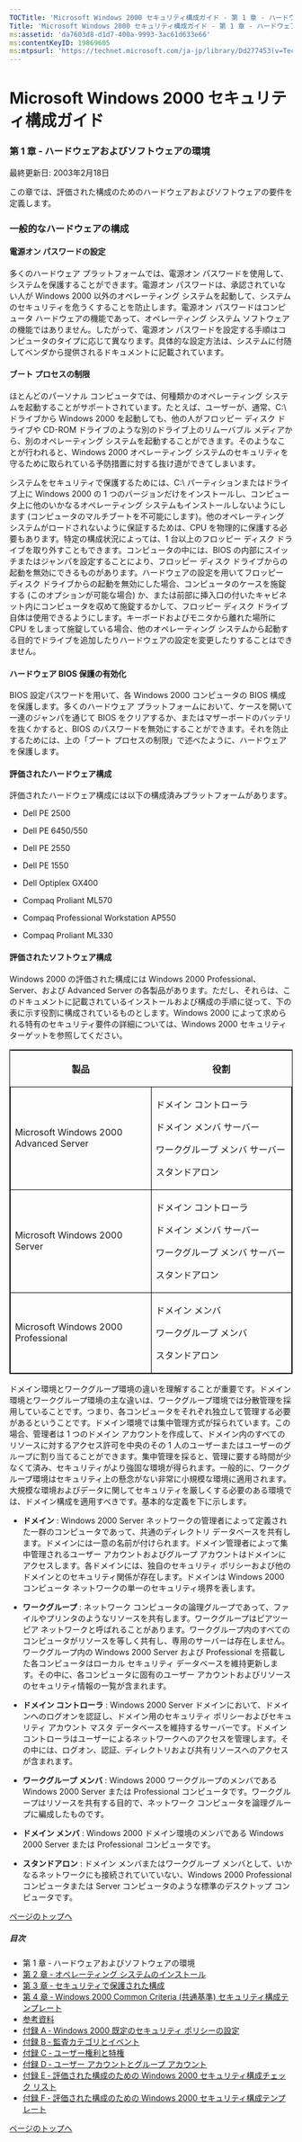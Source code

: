 ```yaml
---
TOCTitle: 'Microsoft Windows 2000 セキュリティ構成ガイド ‐ 第 1 章 ‐ ハードウェアおよびソフトウェアの環境'
Title: 'Microsoft Windows 2000 セキュリティ構成ガイド ‐ 第 1 章 ‐ ハードウェアおよびソフトウェアの環境'
ms:assetid: 'da7603d8-d1d7-400a-9993-3ac61d633e66'
ms:contentKeyID: 19869605
ms:mtpsurl: 'https://technet.microsoft.com/ja-jp/library/Dd277453(v=TechNet.10)'
---
```


Microsoft Windows 2000 セキュリティ構成ガイド
=============================================

### 第 1 章 ‐ ハードウェアおよびソフトウェアの環境

最終更新日: 2003年2月18日

この章では、評価された構成のためのハードウェアおよびソフトウェアの要件を定義します。

### 一般的なハードウェアの構成

#### 電源オン パスワードの設定

多くのハードウェア プラットフォームでは、電源オン パスワードを使用して、システムを保護することができます。電源オン パスワードは、承認されていない人が Windows 2000 以外のオペレーティング システムを起動して、システムのセキュリティを危うくすることを防止します。電源オン パスワードはコンピュータ ハードウェアの機能であって、オペレーティング システム ソフトウェアの機能ではありません。したがって、電源オン パスワードを設定する手順はコンピュータのタイプに応じて異なります。具体的な設定方法は、システムに付随してベンダから提供されるドキュメントに記載されています。

#### ブート プロセスの制限

ほとんどのパーソナル コンピュータでは、何種類かのオペレーティング システムを起動することがサポートされています。たとえば、ユーザーが、通常、C:\\ ドライブから Windows 2000 を起動しても、他の人がフロッピー ディスク ドライブや CD-ROM ドライブのような別のドライブ上のリムーバブル メディアから、別のオペレーティング システムを起動することができます。そのようなことが行われると、Windows 2000 オペレーティング システムのセキュリティを守るために取られている予防措置に対する抜け道ができてしまいます。

システムをセキュリティで保護するためには、C:\\ パーティションまたはドライブ上に Windows 2000 の 1 つのバージョンだけをインストールし、コンピュータ上に他のいかなるオペレーティング システムもインストールしないようにします (コンピュータのマルチブートを不可能にします)。他のオペレーティング システムがロードされないように保証するためは、CPU を物理的に保護する必要もあります。特定の構成状況によっては、1 台以上のフロッピー ディスク ドライブを取り外すこともできます。コンピュータの中には、BIOS の内部にスイッチまたはジャンパを設定することにより、フロッピー ディスク ドライブからの起動を無効にできるものがあります。ハードウェアの設定を用いてフロッピー ディスク ドライブからの起動を無効にした場合、コンピュータのケースを施錠する (このオプションが可能な場合) か、または前部に挿入口の付いたキャビネット内にコンピュータを収めて施錠するかして、フロッピー ディスク ドライブ自体は使用できるようにします。キーボードおよびモニタから離れた場所に CPU をしまって施錠している場合、他のオペレーティング システムから起動する目的でドライブを追加したりハードウェアの設定を変更したりすることはできません。

#### ハードウェア BIOS 保護の有効化

BIOS 設定パスワードを用いて、各 Windows 2000 コンピュータの BIOS 構成を保護します。多くのハードウェア プラットフォームにおいて、ケースを開いて一連のジャンパを通じて BIOS をクリアするか、またはマザーボードのバッテリを抜くかすると、BIOS のパスワードを無効にすることができます。それを防止するためには、上の「ブート プロセスの制限」で述べたように、ハードウェアを保護します。

#### 評価されたハードウェア構成

評価されたハードウェア構成には以下の構成済みプラットフォームがあります。

-   Dell PE 2500

-   Dell PE 6450/550

-   Dell PE 2550

-   Dell PE 1550

-   Dell Optiplex GX400

-   Compaq Proliant ML570

-   Compaq Professional Workstation AP550

-   Compaq Proliant ML330

#### 評価されたソフトウェア構成

Windows 2000 の評価された構成には Windows 2000 Professional、Server、および Advanced Server の各製品があります。ただし、それらは、このドキュメントに記載されているインストールおよび構成の手順に従って、下の表に示す役割に構成されているものとします。Windows 2000 によって求められる特有のセキュリティ要件の詳細については、Windows 2000 セキュリティ ターゲットを参照してください。

<p> </p>
<table style="border:1px solid black;">
<colgroup>
<col width="50%" />
<col width="50%" />
</colgroup>
<thead>
<tr class="header">
<th><p>製品</p></th>
<th><p>役割</p></th>
</tr>
</thead>
<tbody>
<tr class="odd">
<td style="border:1px solid black;"><p>Microsoft Windows 2000 Advanced Server</p></td>
<td style="border:1px solid black;"><p>ドメイン コントローラ</p>
<p>ドメイン メンバ サーバー</p>  
<p>ワークグループ メンバ サーバー</p>
<p>スタンドアロン</p></td>
</tr>
<tr class="even">
<td style="border:1px solid black;"><p>Microsoft Windows 2000 Server</p></td>
<td style="border:1px solid black;"><p>ドメイン コントローラ</p>
<p>ドメイン メンバ サーバー</p>  
<p>ワークグループ メンバ サーバー</p>
<p>スタンドアロン</p></td>
</tr>
<tr class="odd">
<td style="border:1px solid black;"><p>Microsoft Windows 2000 Professional</p></td>
<td style="border:1px solid black;"><p>ドメイン メンバ</p>
<p>ワークグループ メンバ</p>
<p>スタンドアロン</p></td>
</tr>
</tbody>
</table>
<p> </p>

ドメイン環境とワークグループ環境の違いを理解することが重要です。ドメイン環境とワークグループ環境の主な違いは、ワークグループ環境では分散管理を採用していることです。つまり、各コンピュータをそれぞれ独立して管理する必要があるということです。ドメイン環境では集中管理方式が採られています。この場合、管理者は 1 つのドメイン アカウントを作成して、ドメイン内のすべてのリソースに対するアクセス許可を中央のその 1 人のユーザーまたはユーザーのグループに割り当てることができます。集中管理を採ると、管理に要する時間が少なくて済み、セキュリティがより強固な環境が得られます。一般的に、ワークグループ環境はセキュリティ上の懸念がない非常に小規模な環境に適用されます。大規模な環境およびデータに関してセキュリティを厳しくする必要のある環境では、ドメイン構成を適用すべきです。基本的な定義を下に示します。

-   **ドメイン** : Windows 2000 Server ネットワークの管理者によって定義された一群のコンピュータであって、共通のディレクトリ データベースを共有します。ドメインには一意の名前が付けられます。ドメイン管理者によって集中管理されるユーザー アカウントおよびグループ アカウントはドメインにアクセスします。各ドメインには、独自のセキュリティ ポリシーおよび他のドメインとのセキュリティ関係が存在します。ドメインは Windows 2000 コンピュータ ネットワークの単一のセキュリティ境界を表します。

-   **ワークグループ** : ネットワーク コンピュータの論理グループであって、ファイルやプリンタのようなリソースを共有します。ワークグループはピアツーピア ネットワークと呼ばれることがあります。ワークグループ内のすべてのコンピュータがリソースを等しく共有し、専用のサーバーは存在しません。ワークグループ内の Windows 2000 Server および Professional を搭載した各コンピュータはローカル セキュリティ データベースを維持更新します。その中に、各コンピュータに固有のユーザー アカウントおよびリソースのセキュリティ情報の一覧が含まれます。

-   **ドメイン コントローラ** : Windows 2000 Server ドメインにおいて、ドメインへのログオンを認証し、ドメイン用のセキュリティ ポリシーおよびセキュリティ アカウント マスタ データベースを維持するサーバーです。ドメイン コントローラはユーザーによるネットワークへのアクセスを管理します。その中には、ログオン、認証、ディレクトリおよび共有リソースへのアクセスが含まれます。

-   **ワークグループ メンバ** : Windows 2000 ワークグループのメンバである Windows 2000 Server または Professional コンピュータです。ワークグループはリソースを共有する目的で、ネットワーク コンピュータを論理グループに編成したものです。

-   **ドメイン メンバ** : Windows 2000 ドメイン環境のメンバである Windows 2000 Server または Professional コンピュータです。

-   **スタンドアロン** : ドメイン メンバまたはワークグループ メンバとして、いかなるネットワークにも接続されていていない、Windows 2000 Professional コンピュータまたは Server コンピュータのような標準のデスクトップ コンピュータです。

[](#mainsection)[ページのトップへ](#mainsection)

##### 目次

-   第 1 章 ‐ ハードウェアおよびソフトウェアの環境
-   [第 2 章 ‐ オペレーティング システムのインストール](https://technet.microsoft.com/ja-jp/library/ddb614e6-9456-4f76-8dea-4018a51a810d(v=TechNet.10))
-   [第 3 章 ‐ セキュリティで保護された構成](https://technet.microsoft.com/ja-jp/library/95fe8ebd-7386-4e95-aff8-5fca17435788(v=TechNet.10))
-   [第 4 章 ‐ Windows 2000 Common Criteria (共通基準) セキュリティ構成テンプレート](https://technet.microsoft.com/ja-jp/library/270098dc-f10b-41de-b26a-c2d795bca536(v=TechNet.10))
-   [参考資料](https://technet.microsoft.com/ja-jp/library/6df170a9-3e6d-42d6-a4c3-0fd3eb71bf77(v=TechNet.10))
-   [付録 A ‐ Windows 2000 既定のセキュリティ ポリシーの設定](https://technet.microsoft.com/ja-jp/library/1adc2300-c9de-4ee0-bab7-9f8a797b03bc(v=TechNet.10))
-   [付録 B ‐ 監査カテゴリとイベント](https://technet.microsoft.com/ja-jp/library/0fc077e8-8bf5-4b4d-a555-a8c26c9792f0(v=TechNet.10))
-   [付録 C ‐ ユーザー権利と特権](https://technet.microsoft.com/ja-jp/library/9d7407aa-87b7-4564-9659-3e99abe3ac6c(v=TechNet.10))
-   [付録 D ‐ ユーザー アカウントとグループ アカウント](https://technet.microsoft.com/ja-jp/library/50b1a83f-d25a-4ffe-b601-3adc677fa632(v=TechNet.10))
-   [付録 E ‐ 評価された構成のための Windows 2000 セキュリティ構成チェック リスト](https://technet.microsoft.com/ja-jp/library/b1327283-7a58-409a-9554-59e4bbc01374(v=TechNet.10))
-   [付録 F ‐ 評価された構成のための Windows 2000 セキュリティ構成テンプレート](https://technet.microsoft.com/ja-jp/library/8842dd66-853c-4c8f-bb69-ae750f139356(v=TechNet.10))

[](#mainsection)[ページのトップへ](#mainsection)
